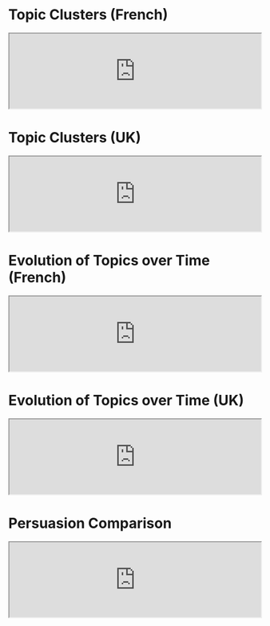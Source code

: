 # Topic Clusters (French)

<iframe src="https://nishan-chatterjee.github.io/the-right-discourse/topic-clusters-french.html" style="width: 100%; height: auto;"></iframe>

# Topic Clusters (UK)

<iframe src="https://nishan-chatterjee.github.io/the-right-discourse/topic-clusters-uk.html" style="width: 100%; height: auto;"></iframe>

# Evolution of Topics over Time (French)

<iframe src="https://nishan-chatterjee.github.io/the-right-discourse/topic-evolution-french.html" style="width: 100%; height: auto;"></iframe>

# Evolution of Topics over Time (UK)

<iframe src="https://nishan-chatterjee.github.io/the-right-discourse/topic-evolution-uk.html" style="width: 100%; height: auto;"></iframe>

# Persuasion Comparison

<iframe src="https://nishan-chatterjee.github.io/the-right-discourse/persuasion-comparison-with-examples.html" style="width: 100%; height: auto;"></iframe>
